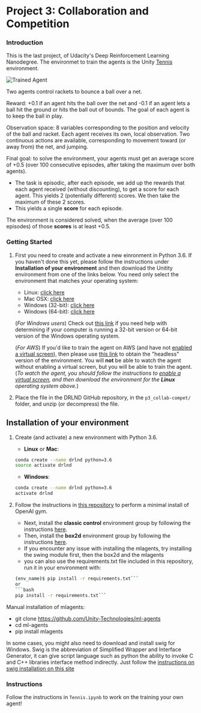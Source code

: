[//]: # (Image References)

[image1]: https://user-images.githubusercontent.com/10624937/42135623-e770e354-7d12-11e8-998d-29fc74429ca2.gif "Trained Agent"



# Project 3: Collaboration and Competition

### Introduction

This is the last project, of Udacity's Deep Reinforcement Learning Nanodegree. The environmet to train the agents is the Unity [Tennis](https://github.com/Unity-Technologies/ml-agents/blob/master/docs/Learning-Environment-Examples.md#tennis) environment.

![Trained Agent][image1]

Two agents control rackets to bounce a ball over a net. 

Reward: +0.1 if an agent hits the ball over the net and -0.1 if an agent lets a ball hit the ground or hits the ball out of bounds. The goal of each agent is to keep the ball in play.

Observation space: 8 variables corresponding to the position and velocity of the ball and racket. Each agent receives its own, local observation.  Two continuous actions are available, corresponding to movement toward (or away from) the net, and jumping. 

Final goal: to solve the environment, your agents must get an average score of +0.5 (over 100 consecutive episodes, after taking the maximum over both agents). 
- The task is episodic, after each episode, we add up the rewards that each agent received (without discounting), to get a score for each agent. This yields 2 (potentially different) scores. We then take the maximum of these 2 scores.
- This yields a single **score** for each episode.

The environment is considered solved, when the average (over 100 episodes) of those **scores** is at least +0.5.

### Getting Started

1. First you need to create and activate a new einronment in Python 3.6. If you haven't done this yet, please follow the instructions under **Installation of your environment** and then download the Unitity environment from one of the links below.  You need only select the environment that matches your operating system:
    - Linux: [click here](https://s3-us-west-1.amazonaws.com/udacity-drlnd/P3/Tennis/Tennis_Linux.zip)
    - Mac OSX: [click here](https://s3-us-west-1.amazonaws.com/udacity-drlnd/P3/Tennis/Tennis.app.zip)
    - Windows (32-bit): [click here](https://s3-us-west-1.amazonaws.com/udacity-drlnd/P3/Tennis/Tennis_Windows_x86.zip)
    - Windows (64-bit): [click here](https://s3-us-west-1.amazonaws.com/udacity-drlnd/P3/Tennis/Tennis_Windows_x86_64.zip)
    
    (_For Windows users_) Check out [this link](https://support.microsoft.com/en-us/help/827218/how-to-determine-whether-a-computer-is-running-a-32-bit-version-or-64) if you need help with determining if your computer is running a 32-bit version or 64-bit version of the Windows operating system.

    (_For AWS_) If you'd like to train the agent on AWS (and have not [enabled a virtual screen](https://github.com/Unity-Technologies/ml-agents/blob/master/docs/Training-on-Amazon-Web-Service.md)), then please use [this link](https://s3-us-west-1.amazonaws.com/udacity-drlnd/P3/Tennis/Tennis_Linux_NoVis.zip) to obtain the "headless" version of the environment.  You will **not** be able to watch the agent without enabling a virtual screen, but you will be able to train the agent.  (_To watch the agent, you should follow the instructions to [enable a virtual screen](https://github.com/Unity-Technologies/ml-agents/blob/master/docs/Training-on-Amazon-Web-Service.md), and then download the environment for the **Linux** operating system above._)

2. Place the file in the DRLND GitHub repository, in the `p3_collab-compet/` folder, and unzip (or decompress) the file. 


## Installation of your environment

1. Create (and activate) a new environment with Python 3.6.

    - __Linux__ or __Mac__: 
    ```bash
    conda create --name drlnd python=3.6
    source activate drlnd
    ```
    - __Windows__: 
    ```bash
    conda create --name drlnd python=3.6 
    activate drlnd
    ```
    
2. Follow the instructions in [this repository](https://github.com/openai/gym) to perform a minimal install of OpenAI gym.  
    - Next, install the **classic control** environment group by following the instructions [here](https://github.com/openai/gym#classic-control).
    - Then, install the **box2d** environment group by following the instructions [here](https://github.com/openai/gym#box2d).
    - If you encounter any issue with installing the mlagents, try installing the swing module first, then the box2d and the mlagents
    - you can also use the requirements.txt file included in this repository, run it in your environment with:
    ```bash
    (env_name)$ pip install -r requirements.txt```
    or 
    ```bash
    pip install -r requirements.txt```
    
 Manual installation of mlagents:
   - git clone https://github.com/Unity-Technologies/ml-agents
   - cd ml-agents
   - pip install mlagents
   
In some cases, you might also need to download and install swig for Windows. Swig is the abbreviation of Simplified Wrapper and Interface Generator, it can give script language such as python the ability to invoke C and C++ libraries interface method indirectly. Just follow the [instructions on swig installation on this site](https://www.dev2qa.com/how-to-install-swig-on-macos-linux-and-windows/)



### Instructions

Follow the instructions in `Tennis.ipynb` to work on the training your own agent!  

